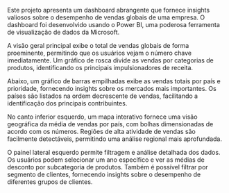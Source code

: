 Este projeto apresenta um dashboard abrangente que fornece insights valiosos sobre o desempenho de vendas globais de uma empresa. O dashboard foi desenvolvido usando o Power BI, uma poderosa ferramenta de visualização de dados da Microsoft.

A visão geral principal exibe o total de vendas globais de forma proeminente, permitindo que os usuários vejam o número chave imediatamente. Um gráfico de rosca divide as vendas por categorias de produtos, identificando os principais impulsionadores de receita.

Abaixo, um gráfico de barras empilhadas exibe as vendas totais por país e prioridade, fornecendo insights sobre os mercados mais importantes. Os países são listados na ordem decrescente de vendas, facilitando a identificação dos principais contribuintes.

No canto inferior esquerdo, um mapa interativo fornece uma visão geográfica da média de vendas por país, com bolhas dimensionadas de acordo com os números. Regiões de alta atividade de vendas são facilmente detectáveis, permitindo uma análise regional mais aprofundada.

O painel lateral esquerdo permite filtragem e análise detalhada dos dados. Os usuários podem selecionar um ano específico e ver as médias de desconto por subcategoria de produtos. Também é possível filtrar por segmento de clientes, fornecendo insights sobre o desempenho de diferentes grupos de clientes.

